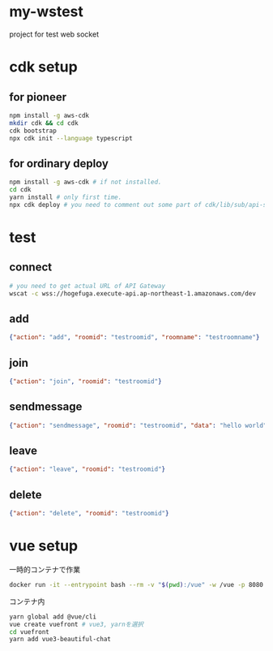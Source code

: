 # my-wstest
project for test web socket

# cdk setup

## for pioneer

```bash
npm install -g aws-cdk
mkdir cdk && cd cdk
cdk bootstrap
npx cdk init --language typescript
```

## for ordinary deploy

```bash
npm install -g aws-cdk # if not installed.
cd cdk
yarn install # only first time.
npx cdk deploy # you need to comment out some part of cdk/lib/sub/api-stack.ts and then, deploy again with uncomment the part.
```

# test

## connect

```bash
# you need to get actual URL of API Gateway
wscat -c wss://hogefuga.execute-api.ap-northeast-1.amazonaws.com/dev
```

## add

```json
{"action": "add", "roomid": "testroomid", "roomname": "testroomname"}
```

## join

```json
{"action": "join", "roomid": "testroomid"}
```

## sendmessage

```json
{"action": "sendmessage", "roomid": "testroomid", "data": "hello world"}
```

## leave

```json
{"action": "leave", "roomid": "testroomid"}
```

## delete

```json
{"action": "delete", "roomid": "testroomid"}
```

# vue setup

一時的コンテナで作業
```bash
docker run -it --entrypoint bash --rm -v "$(pwd):/vue" -w /vue -p 8080:8080 node:18.7 -c bash
```

コンテナ内
```bash
yarn global add @vue/cli
vue create vuefront # vue3, yarnを選択
cd vuefront
yarn add vue3-beautiful-chat
```